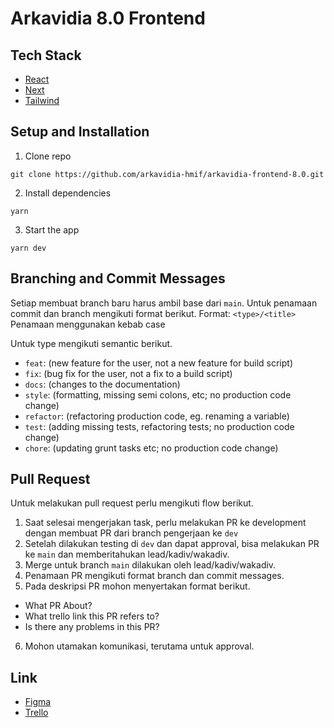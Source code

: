 # Arkavidia 8.0 Frontend

## Tech Stack

- [React](https://reactjs.org/)
- [Next](https://nextjs.org/)
- [Tailwind](https://tailwindcss.com/)

## Setup and Installation

1. Clone repo
```
git clone https://github.com/arkavidia-hmif/arkavidia-frontend-8.0.git
```
2. Install dependencies
```
yarn
```
3. Start the app
```
yarn dev
```

## Branching and Commit Messages

Setiap membuat branch baru harus ambil base dari `main`. Untuk penamaan commit dan branch mengikuti format berikut.
Format: `<type>/<title>`
Penamaan menggunakan kebab case

Untuk type mengikuti semantic berikut.
- `feat`: (new feature for the user, not a new feature for build script)
- `fix`: (bug fix for the user, not a fix to a build script)
- `docs`: (changes to the documentation)
- `style`: (formatting, missing semi colons, etc; no production code change)
- `refactor`: (refactoring production code, eg. renaming a variable)
- `test`: (adding missing tests, refactoring tests; no production code change)
- `chore`: (updating grunt tasks etc; no production code change)

## Pull Request

Untuk melakukan pull request perlu mengikuti flow berikut.
1. Saat selesai mengerjakan task, perlu melakukan PR ke development dengan membuat PR dari branch pengerjaan ke `dev`
2. Setelah dilakukan testing di `dev` dan dapat approval, bisa melakukan PR ke `main` dan memberitahukan lead/kadiv/wakadiv.
3. Merge untuk branch `main` dilakukan oleh lead/kadiv/wakadiv.
4. Penamaan PR mengikuti format branch dan commit messages.
5. Pada deskripsi PR mohon menyertakan format berikut.
  - What PR About?
  - What trello link this PR refers to?
  - Is there any problems in this PR?
6. Mohon utamakan komunikasi, terutama untuk approval.

## Link
- [Figma](https://www.figma.com/file/DUSzWJou26pURFU7sjqd9j/ARKAVIDIA-8.0-KEREN?node-id=43%3A78)
- [Trello](https://trello.com/invite/b/apKWbaOo/ATTI8596d30521d6fdad647cc219f3f4b34aC3DC7E7D/it)